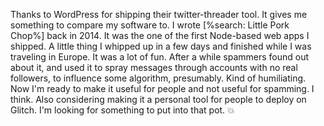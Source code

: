 Thanks to WordPress for shipping their twitter-threader tool. It gives me something to compare my software to. I wrote [%search: Little Pork Chop%] back in 2014. It was the one of the first Node-based web apps I shipped. A little thing I whipped up in a few days and finished while I was traveling in Europe. It was a lot of fun. After a while spammers found out about it, and used it to spray messages through accounts with no real followers, to influence some algorithm, presumably. Kind of humiliating. Now I'm ready to make it useful for people and not useful for spamming. I think. Also considering making it a personal tool for people to deploy on Glitch. I'm looking for something to put into that pot. :boom:
